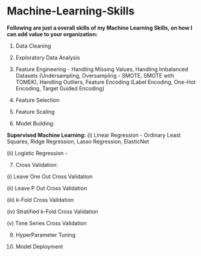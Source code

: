 # Machine-Learning-Skills
**Following are just a overall skills of my Machine Learning Skills, on how I can add value to your organization:**

1. Data Cleaning
   
3. Exploratory Data Analysis
   
5. Feature Engineering - Handling Missing Values, Handling Imbalanced Datasets (Undersampling, Oversampling - SMOTE, SMOTE with TOMEK), Handling Outliers, Feature Encoding (Label Encoding, One-Hot Encoding, Target Guided Encoding)

7. Feature Selection
   
9. Feature Scaling
    
11. Model Building:

**Supervised Machine Learning:**
(i) Linear Regression - Ordinary Least Squares, Ridge Regression, Lasso Regression, ElasticNet

(ii) Logistic Regression - 
  
7. Cross Validation:
   
(i)  Leave One Out Cross Validation

(ii) Leave P Out Cross Validation

(iii) k-Fold Cross Validation

(iv) Stratified k-Fold Cross Validation

(v) Time Series Cross Validation
 
9. HyperParameter Tuning
    
11. Model Deployment
